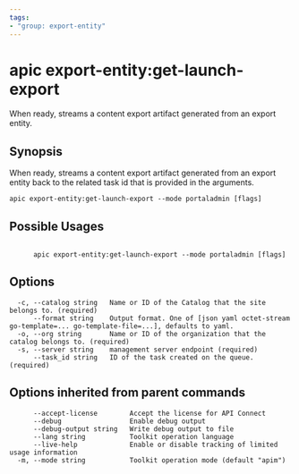 ```yaml
---
tags:
- "group: export-entity"
---
```

# apic export-entity:get-launch-export

When ready, streams a content export artifact generated from an export entity.

## Synopsis

When ready, streams a content export artifact generated from an export entity back to the related task id that is provided in the arguments.

```
apic export-entity:get-launch-export --mode portaladmin [flags]
```

## Possible Usages

```

      apic export-entity:get-launch-export --mode portaladmin [flags]

```

## Options

```
  -c, --catalog string   Name or ID of the Catalog that the site belongs to. (required)
      --format string    Output format. One of [json yaml octet-stream go-template=... go-template-file=...], defaults to yaml.
  -o, --org string       Name or ID of the organization that the catalog belongs to. (required)
  -s, --server string    management server endpoint (required)
      --task_id string   ID of the task created on the queue. (required)
```

## Options inherited from parent commands

```
      --accept-license        Accept the license for API Connect
      --debug                 Enable debug output
      --debug-output string   Write debug output to file
      --lang string           Toolkit operation language
      --live-help             Enable or disable tracking of limited usage information
  -m, --mode string           Toolkit operation mode (default "apim")
```
